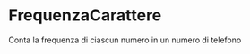 FrequenzaCarattere
==================

Conta la frequenza di ciascun numero in un numero di telefono
